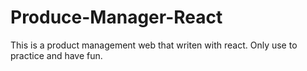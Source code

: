 # Produce-Manager-React
This is a product management web that writen with react. Only use to practice and have fun.
